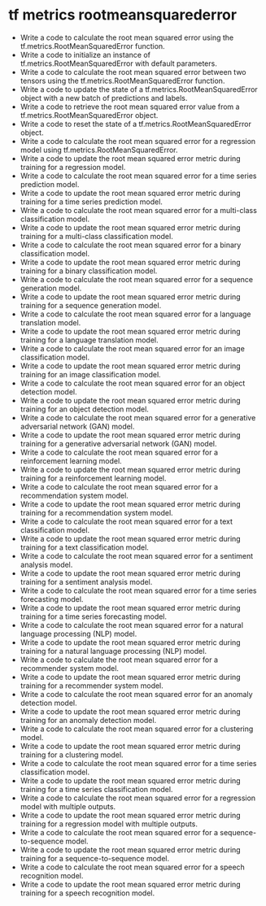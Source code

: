 # tf metrics rootmeansquarederror

- Write a code to calculate the root mean squared error using the tf.metrics.RootMeanSquaredError function.
- Write a code to initialize an instance of tf.metrics.RootMeanSquaredError with default parameters.
- Write a code to calculate the root mean squared error between two tensors using the tf.metrics.RootMeanSquaredError function.
- Write a code to update the state of a tf.metrics.RootMeanSquaredError object with a new batch of predictions and labels.
- Write a code to retrieve the root mean squared error value from a tf.metrics.RootMeanSquaredError object.
- Write a code to reset the state of a tf.metrics.RootMeanSquaredError object.
- Write a code to calculate the root mean squared error for a regression model using tf.metrics.RootMeanSquaredError.
- Write a code to update the root mean squared error metric during training for a regression model.
- Write a code to calculate the root mean squared error for a time series prediction model.
- Write a code to update the root mean squared error metric during training for a time series prediction model.
- Write a code to calculate the root mean squared error for a multi-class classification model.
- Write a code to update the root mean squared error metric during training for a multi-class classification model.
- Write a code to calculate the root mean squared error for a binary classification model.
- Write a code to update the root mean squared error metric during training for a binary classification model.
- Write a code to calculate the root mean squared error for a sequence generation model.
- Write a code to update the root mean squared error metric during training for a sequence generation model.
- Write a code to calculate the root mean squared error for a language translation model.
- Write a code to update the root mean squared error metric during training for a language translation model.
- Write a code to calculate the root mean squared error for an image classification model.
- Write a code to update the root mean squared error metric during training for an image classification model.
- Write a code to calculate the root mean squared error for an object detection model.
- Write a code to update the root mean squared error metric during training for an object detection model.
- Write a code to calculate the root mean squared error for a generative adversarial network (GAN) model.
- Write a code to update the root mean squared error metric during training for a generative adversarial network (GAN) model.
- Write a code to calculate the root mean squared error for a reinforcement learning model.
- Write a code to update the root mean squared error metric during training for a reinforcement learning model.
- Write a code to calculate the root mean squared error for a recommendation system model.
- Write a code to update the root mean squared error metric during training for a recommendation system model.
- Write a code to calculate the root mean squared error for a text classification model.
- Write a code to update the root mean squared error metric during training for a text classification model.
- Write a code to calculate the root mean squared error for a sentiment analysis model.
- Write a code to update the root mean squared error metric during training for a sentiment analysis model.
- Write a code to calculate the root mean squared error for a time series forecasting model.
- Write a code to update the root mean squared error metric during training for a time series forecasting model.
- Write a code to calculate the root mean squared error for a natural language processing (NLP) model.
- Write a code to update the root mean squared error metric during training for a natural language processing (NLP) model.
- Write a code to calculate the root mean squared error for a recommender system model.
- Write a code to update the root mean squared error metric during training for a recommender system model.
- Write a code to calculate the root mean squared error for an anomaly detection model.
- Write a code to update the root mean squared error metric during training for an anomaly detection model.
- Write a code to calculate the root mean squared error for a clustering model.
- Write a code to update the root mean squared error metric during training for a clustering model.
- Write a code to calculate the root mean squared error for a time series classification model.
- Write a code to update the root mean squared error metric during training for a time series classification model.
- Write a code to calculate the root mean squared error for a regression model with multiple outputs.
- Write a code to update the root mean squared error metric during training for a regression model with multiple outputs.
- Write a code to calculate the root mean squared error for a sequence-to-sequence model.
- Write a code to update the root mean squared error metric during training for a sequence-to-sequence model.
- Write a code to calculate the root mean squared error for a speech recognition model.
- Write a code to update the root mean squared error metric during training for a speech recognition model.